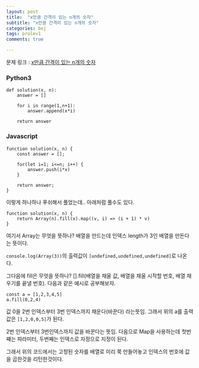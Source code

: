 ```yaml
---
layout: post
title:  "x만큼 간격이 있는 n개의 숫자"
subtitle: "x만큼 간격이 있는 n개의 숫자"
categories: boj
tags: prolev1
comments: true

---
```


문제 링크 : [x만큼 간격이 있는 n개의 숫자](https://programmers.co.kr/learn/courses/30/lessons/12969?language=javascript)

### Python3
```
def solution(x, n):
    answer = []
    
    for i in range(1,n+1):
        answer.append(x*i)
    
    return answer
```


### Javascript
```
function solution(x, n) {
    const answer = [];
    
    for(let i=1; i<=n; i++) {
        answer.push(i*x)
    }
   
    return answer;
}
```

이렇게 하나하나 푸쉬해서 풀었는데.. 아래처럼 풀수도 있다.

```
function solution(x, n) {
    return Array(n).fill(x).map((v, i) => (i + 1) * v)
}
```

여기서 Array는 무엇을 뜻하나? 배열을 만드는데 인덱스 length가 3인 배열을 만든다는 뜻이다.

`console.log(Array(3))`의 출력값이 `[undefined,undefined,undefined]`로 나온다.

그다음에 fill은 무엇을 뜻하나? [].fill(배열을 채울 값, 배열을 채울 시작할 번호, 배열 채우기를 끝낼 번호). 다음과 같은 예시로 공부해보자.

```
const a = [1,2,3,4,5]
a.fill(0,2,4)
```

값 0을 2번 인덱스부터 3번 인덱스까지 채운다(바꾼다) 라는뜻임. 그래서 위의 a를 출력값은 `[1,2,0,0,5]`가 된다. 

2번 인덱스부터 3번인덱스까지 값을 바꾼다는 뜻임. 다음으로 Map을 사용하는데 첫번쨰는 파라미터, 두번째는 인덱스로 자정으로 지정이 된다.

그래서 위의 코드에서는 고정된 숫자를 배열로 미리 쭉 만들어놓고 인덱스의 번호에 값을 곱한것을 리턴한것이다.

